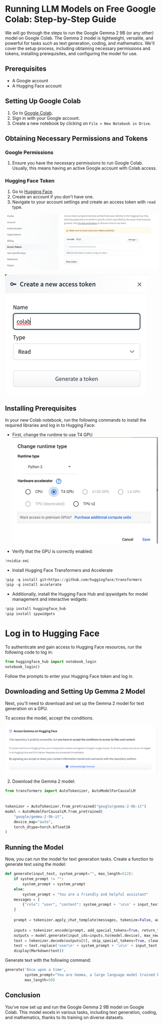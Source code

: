 # Running LLM Models on Free Google Colab: Step-by-Step Guide


We will go through the steps to run the Google Gemma 2 9B (or any other) model on Google Colab. The Gemma 2 model is lightweight, versatile, and powerful for tasks such as text generation, coding, and mathematics. We'll cover the setup process, including obtaining necessary permissions and tokens, installing prerequisites, and configuring the model for use.


## Prerequisites
- A Google account
- A Hugging Face account

## Setting Up Google Colab
1. Go to [Google Colab](https://colab.research.google.com/).
2. Sign in with your Google account.
3. Create a new notebook by clicking on `File > New Notebook in Drive`.

## Obtaining Necessary Permissions and Tokens

### Google Permissions
1. Ensure you have the necessary permissions to run Google Colab. Usually, this means having an active Google account with Colab access.

### Hugging Face Token
1. Go to [Hugging Face](https://huggingface.co/).
2. Create an account if you don't have one.
3. Navigate to your account settings and create an access token with `read` type.

![alt text](image.png)

![alt text](image-3.png)


## Installing Prerequisites
In your new Colab notebook, run the following commands to install the required libraries and log in to Hugging Face:

- First, change the runtime to use T4 GPU
![alt text](image-1.png)

- Verify that the GPU is correctly enabled:

```python
!nvidia-smi
```

- Install Hugging Face Transformers and Accelerate

```python
!pip -q install git+https://github.com/huggingface/transformers
!pip -q install accelerate
```

- Additionally, install the Hugging Face Hub and ipywidgets for model management and interactive widgets:

```python
!pip install huggingface_hub
!pip install ipywidgets
```

# Log in to Hugging Face

To authenticate and gain access to Hugging Face resources, run the following code to log in:

```python
from huggingface_hub import notebook_login
notebook_login()
```

Follow the prompts to enter your Hugging Face token and log in.

## Downloading and Setting Up Gemma 2 Model
Next, you'll need to download and set up the Gemma 2 model for text generation on a GPU.

To access the model, accept the conditions.

![alt text](image-2.png)

2. Download the Gemma 2 model:

```python
from transformers import AutoTokenizer, AutoModelForCausalLM


tokenizer = AutoTokenizer.from_pretrained("google/gemma-2-9b-it")
model = AutoModelForCausalLM.from_pretrained(
    "google/gemma-2-9b-it",
    device_map="auto",
    torch_dtype=torch.bfloat16
)

```


## Running the Model

Now, you can run the model for text generation tasks. Create a function to generate text using the model:

```python
def generate(input_text, system_prompt="", max_length=512):
    if system_prompt != "":
        system_prompt = system_prompt
    else:
        system_prompt = "You are a friendly and helpful assistant"
    messages = [
        {"role": "user", "content": system_prompt + '\n\n' + input_text},
    ]

    prompt = tokenizer.apply_chat_template(messages, tokenize=False, add_generation_prompt=True)

    inputs = tokenizer.encode(prompt, add_special_tokens=True, return_tensors="pt").to("cuda")
    outputs = model.generate(input_ids=inputs.to(model.device), max_new_tokens=max_length, do_sample=True, temperature=0.1, top_k=50)
    text = tokenizer.decode(outputs[0], skip_special_tokens=True, clean_up_tokenization_spaces=True)
    text = text.replace('user\n' + system_prompt + '\n\n' + input_text + '\nmodel', '', 1)
    display(Markdown(text))
```

Generate text with the following command:

```python
generate('Once upon a time',
         system_prompt="You are Gemma, a large language model trained by Google",
         max_length=50)
```

## Conclusion
You've now set up and run the Google Gemma 2 9B model on Google Colab. This model excels in various tasks, including text generation, coding, and mathematics, thanks to its training on diverse datasets.
